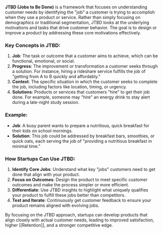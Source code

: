**JTBD (Jobs to Be Done)** is a framework that focuses on understanding customer needs by identifying the "job" a customer is trying to accomplish when they use a product or service. Rather than simply focusing on demographics or traditional segmentation, JTBD looks at the underlying motivations and tasks that drive customer behavior. The goal is to design or improve a product by addressing these core motivations effectively.

### Key Concepts in JTBD:
1. **Job**: The task or outcome that a customer aims to achieve, which can be functional, emotional, or social.
2. **Progress**: The improvement or transformation a customer seeks through a solution. For instance, hiring a rideshare service fulfills the job of "getting from A to B quickly and affordably."
3. **Context**: The specific situation in which the customer seeks to complete the job, including factors like location, timing, or urgency.
4. **Solutions**: Products or services that customers "hire" to get their job done. For example, someone may "hire" an energy drink to stay alert during a late-night study session.

### Example:
- **Job**: A busy parent wants to prepare a nutritious, quick breakfast for their kids on school mornings.
- **Solution**: This job could be addressed by breakfast bars, smoothies, or quick oats, each serving the job of "providing a nutritious breakfast in minimal time."

### How Startups Can Use JTBD:
1. **Identify Core Jobs**: Understand what key "jobs" customers need to get done that align with your product.
2. **Focus on Outcomes**: Design the product to meet specific customer outcomes and make the process simpler or more efficient.
3. **Differentiate**: Use JTBD insights to highlight what uniquely qualifies your product to fulfill these jobs better than competitors.
4. **Test and Iterate**: Continuously get customer feedback to ensure your product remains aligned with evolving jobs.

By focusing on the JTBD approach, startups can develop products that align closely with actual customer needs, leading to improved satisfaction, higher [[Retention]], and a stronger competitive edge.